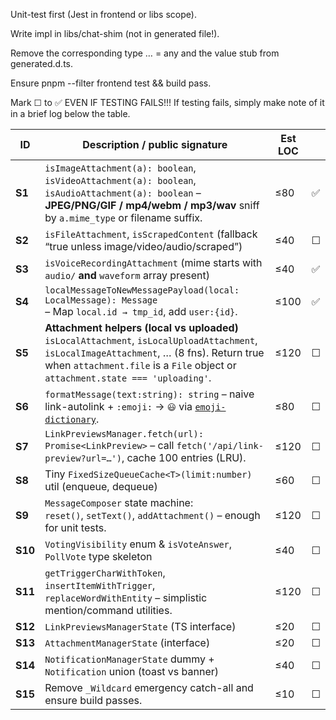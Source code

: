 Unit-test first (Jest in frontend or libs scope).

Write impl in libs/chat-shim (not in generated file!).

Remove the corresponding type … = any and the value stub from generated.d.ts.

Ensure pnpm --filter frontend test && build pass.

Mark ☐ to ✅ EVEN IF TESTING FAILS!!! If testing fails, simply make note of it in a brief log below the table.

| ID      | Description / public signature                                                                                                                                                                                                  | Est LOC |     |
| ------- | ------------------------------------------------------------------------------------------------------------------------------------------------------------------------------------------------------------------------------- | ------- |-----
| **S1**  | `isImageAttachment(a): boolean`, `isVideoAttachment(a): boolean`, `isAudioAttachment(a): boolean` – **JPEG/PNG/GIF / mp4/webm / mp3/wav** sniff by `a.mime_type` or filename suffix.                                            | ≤80     |  ✅ |
| **S2**  | `isFileAttachment`, `isScrapedContent` (fallback “true unless image/video/audio/scraped”)                                                                                                                                       | ≤40     |  ☐  |
| **S3**  | `isVoiceRecordingAttachment` (mime starts with `audio/` **and** `waveform` array present)                                                                                                                                       | ≤40     |  ✅  |
| **S4**  | `localMessageToNewMessagePayload(local: LocalMessage): Message`<br>– Map `local.id → tmp_id`, add `user:{id}`.                                                                                                                  | ≤100    |  ✅ |
| **S5**  | **Attachment helpers (local vs uploaded)**<br>`isLocalAttachment`, `isLocalUploadAttachment`, `isLocalImageAttachment`, … (8 fns). Return true when `attachment.file` is a `File` object or `attachment.state === 'uploading'`. | ≤120    |  ☐  |
| **S6**  | `formatMessage(text:string): string` – naive link-autolink + `:emoji:` → `😃` via [`emoji-dictionary`](https://npm.im/emoji-dictionary).                                                                                        | ≤80     |  ☐  |
| **S7**  | `LinkPreviewsManager.fetch(url): Promise<LinkPreview>` – call `fetch('/api/link-preview?url=…')`, cache 100 entries (LRU).                                                                                                      | ≤120    |  ☐  |
| **S8**  | Tiny `FixedSizeQueueCache<T>(limit:number)` util (enqueue, dequeue)                                                                                                                                                             | ≤60     |  ☐  |
| **S9**  | `MessageComposer` state machine:<br>`reset()`, `setText()`, `addAttachment()` – enough for unit tests.                                                                                                                          | ≤120    |  ☐  |
| **S10** | `VotingVisibility` enum & `isVoteAnswer`, `PollVote` type skeleton                                                                                                                                                              | ≤40     |  ☐  |
| **S11** | `getTriggerCharWithToken`, `insertItemWithTrigger`, `replaceWordWithEntity` – simplistic mention/command utilities.                                                                                                             | ≤120    |  ☐  |
| **S12** | `LinkPreviewsManagerState` (TS interface)                                                                                                                                                                                       | ≤20     |  ☐  |
| **S13** | `AttachmentManagerState` (interface)                                                                                                                                                                                            | ≤20     |  ☐  |
| **S14** | `NotificationManagerState` dummy + `Notification` union (toast vs banner)                                                                                                                                                       | ≤40     |  ☐  |
| **S15** | Remove `_Wildcard` emergency catch-all and ensure build passes.                                                                                                                                                                 | ≤10     |  ☐  |
